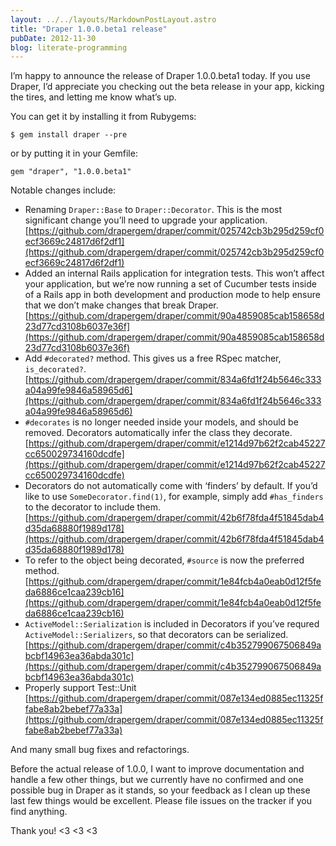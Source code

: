 ```yaml
---
layout: ../../layouts/MarkdownPostLayout.astro
title: "Draper 1.0.0.beta1 release"
pubDate: 2012-11-30
blog: literate-programming
---
```



I’m happy to announce the release of Draper 1.0.0.beta1 today. If you use Draper, I’d appreciate you checking out the beta release in your app, kicking the tires, and letting me know what’s up.

You can get it by installing it from Rubygems:

```
$ gem install draper --pre
```

or by putting it in your Gemfile:

```
gem "draper", "1.0.0.beta1"
```

Notable changes include:

- Renaming `Draper::Base` to `Draper::Decorator`. This is the most significant change you’ll need to upgrade your application. [https://github.com/drapergem/draper/commit/025742cb3b295d259cf0ecf3669c24817d6f2df1](https://github.com/drapergem/draper/commit/025742cb3b295d259cf0ecf3669c24817d6f2df1)
- Added an internal Rails application for integration tests. This won’t affect your application, but we’re now running a set of Cucumber tests inside of a Rails app in both development and production mode to help ensure that we don’t make changes that break Draper. [https://github.com/drapergem/draper/commit/90a4859085cab158658d23d77cd3108b6037e36f](https://github.com/drapergem/draper/commit/90a4859085cab158658d23d77cd3108b6037e36f)
- Add `#decorated?` method. This gives us a free RSpec matcher, `is_decorated?`. [https://github.com/drapergem/draper/commit/834a6fd1f24b5646c333a04a99fe9846a58965d6](https://github.com/drapergem/draper/commit/834a6fd1f24b5646c333a04a99fe9846a58965d6)
- `#decorates` is no longer needed inside your models, and should be removed. Decorators automatically infer the class they decorate. [https://github.com/drapergem/draper/commit/e1214d97b62f2cab45227cc650029734160dcdfe](https://github.com/drapergem/draper/commit/e1214d97b62f2cab45227cc650029734160dcdfe)
- Decorators do not automatically come with ‘finders’ by default. If you’d like to use `SomeDecorator.find(1)`, for example, simply add `#has_finders` to the decorator to include them. [https://github.com/drapergem/draper/commit/42b6f78fda4f51845dab4d35da68880f1989d178](https://github.com/drapergem/draper/commit/42b6f78fda4f51845dab4d35da68880f1989d178)
- To refer to the object being decorated, `#source` is now the preferred method. [https://github.com/drapergem/draper/commit/1e84fcb4a0eab0d12f5feda6886ce1caa239cb16](https://github.com/drapergem/draper/commit/1e84fcb4a0eab0d12f5feda6886ce1caa239cb16)
- `ActiveModel::Serialization` is included in Decorators if you’ve requred `ActiveModel::Serializers`, so that decorators can be serialized. [https://github.com/drapergem/draper/commit/c4b352799067506849abcbf14963ea36abda301c](https://github.com/drapergem/draper/commit/c4b352799067506849abcbf14963ea36abda301c)
- Properly support Test::Unit [https://github.com/drapergem/draper/commit/087e134ed0885ec11325ffabe8ab2bebef77a33a](https://github.com/drapergem/draper/commit/087e134ed0885ec11325ffabe8ab2bebef77a33a)

And many small bug fixes and refactorings.

Before the actual release of 1.0.0, I want to improve documentation and handle a few other things, but we currently have no confirmed and one possible bug in Draper as it stands, so your feedback as I clean up these last few things would be excellent. Please file issues on the tracker if you find anything.

Thank you! <3 <3 <3
